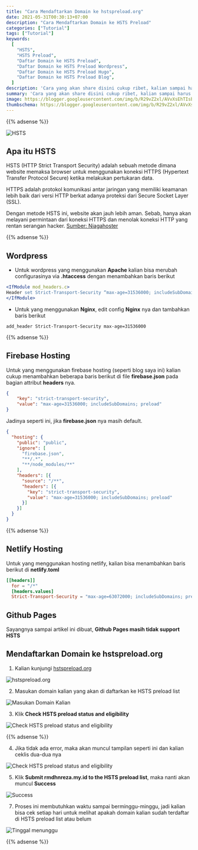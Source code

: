 ```yaml
---
title: "Cara Mendaftarkan Domain ke hstspreload.org"
date: 2021-05-31T00:30:13+07:00
description: "Cara Mendaftarkan Domain ke HSTS Preload"
categories: ["Tutorial"]
tags: ["Tutorial"]
keywords:
  [
    "HSTS",
    "HSTS Preload",
    "Daftar Domain ke HSTS Preload",
    "Daftar Domain ke HSTS Preload Wordpress",
    "Daftar Domain ke HSTS Preload Hugo",
    "Daftar Domain ke HSTS Preload Blog",
  ]
description: 'Cara yang akan share disini cukup ribet, kalian sampai harus restart Desktop/Laptop-nya dua kali, tetapi cara ini paling aman dari razia, karena saya sudah hampir pakai 2 bulan database ESET nya masih bisa update, walaupun kalian tidak bisa mengganti product ESET nya, misal dari NOD32 ke EIS kalian harus uninstall dulu NOD32 nya lalu install EIS dan ikuti lagi langkah aktivasi nya dari awal.'
summary: 'Cara yang akan share disini cukup ribet, kalian sampai harus restart Desktop/Laptop-nya dua kali, tetapi cara ini paling aman dari razia, karena saya sudah hampir pakai 2 bulan database ESET nya masih bisa update, walaupun kalian tidak bisa mengganti product ESET nya, misal dari NOD32 ke EIS kalian harus uninstall dulu NOD32 nya lalu install EIS dan ikuti lagi langkah aktivasi nya dari awal.'
image: https://blogger.googleusercontent.com/img/b/R29vZ2xl/AVvXsEhTIsbQ22ElXczQHcqUEsjs0lnqCzt8yH-5ODfW3L_yuZXDEF76gVKGGXE0JZR52LIYDFPUr_i0dkXPCxIa3Pj_6cJiGDw-GnJQArU2aaYM2Go4eZbbzIXcHzQef9VLvG39e-rNSjZcq47MXIJxpuC-EEHXb0umhPNkAlPdmEdCmbsZkz4huQyM1DaDgufR/s80-rw/hsts-logo.png
thumbschema: https://blogger.googleusercontent.com/img/b/R29vZ2xl/AVvXsEhTIsbQ22ElXczQHcqUEsjs0lnqCzt8yH-5ODfW3L_yuZXDEF76gVKGGXE0JZR52LIYDFPUr_i0dkXPCxIa3Pj_6cJiGDw-GnJQArU2aaYM2Go4eZbbzIXcHzQef9VLvG39e-rNSjZcq47MXIJxpuC-EEHXb0umhPNkAlPdmEdCmbsZkz4huQyM1DaDgufR/s0/hsts-logo.png
---
```


{{% adsense %}}

![HSTS](https://blogger.googleusercontent.com/img/b/R29vZ2xl/AVvXsEhYIy0SIjwFg3j4eViTY62txVghMaFzIsVp21Mf7pHBpmZsdS7cY6cM3aYGhrODi3I2j1oTExCPiYZebUZZYv0YpzWSf2u4UiEy50sEu39PSpZOIOlDDFtKX-Stu6VD49Ia8W6uU-BOfwrx4crG-waR0X0dWFhvNmncJlurnNciwC14S1z4KgtfqUx-Kett/s0/1.jpeg)

## Apa itu HSTS

HSTS (HTTP Strict Transport Security) adalah sebuah metode dimana website memaksa browser untuk menggunakan koneksi HTTPS (Hypertext Transfer Protocol Secure) ketika melakukan pertukaran data.

HTTPS adalah protokol komunikasi antar jaringan yang memiliki keamanan lebih baik dari versi HTTP berkat adanya proteksi dari Secure Socket Layer (SSL).

Dengan metode HSTS ini, website akan jauh lebih aman. Sebab,  hanya akan melayani permintaan dari koneksi HTTPS dan menolak koneksi HTTP yang rentan serangan hacker. [Sumber: Niagahoster](https://www.niagahoster.co.id/blog/hsts-adalah/)

{{% adsense %}}

## Wordpress
* Untuk wordpress yang menggunakan **Apache** kalian bisa merubah configurasinya via **.htaccess** dengan menambahkan baris berikut
```apache
<IfModule mod_headers.c>
Header set Strict-Transport-Security “max-age=31536000; includeSubDomains; preload”
</IfModule>
```
* Untuk yang menggunakan **Nginx**, edit config **Nginx** nya dan tambahkan baris berikut
```ngix
add_header Strict-Transport-Security max-age=31536000
```

{{% adsense %}}

## Firebase Hosting
Untuk yang menggunakan firebase hosting (seperti blog saya ini) kalian cukup menambahkan beberapa baris berikut di file **firebase.json** pada bagian attribut **headers** nya.
```json
{
    "key": "strict-transport-security",
    "value": "max-age=31536000; includeSubDomains; preload"
}
```

Jadinya seperti ini, jika **firebase.json** nya masih default.

```json
{
  "hosting": {
    "public": "public",
    "ignore": [
      "firebase.json",
      "**/.*",
      "**/node_modules/**"
    ],
    "headers": [{
      "source": "/**",
      "headers": [{
        "key": "strict-transport-security",
        "value": "max-age=31536000; includeSubDomains; preload"
      }]
    }]
  }
}
```

{{% adsense %}}

## Netlify Hosting
Untuk yang menggunakan hosting netlify, kalian bisa menambahkan baris berikut di **netlify.toml**
```toml
[[headers]]
  for = "/*"
  [headers.values]
  Strict-Transport-Security = "max-age=63072000; includeSubDomains; preload"
```

## Github Pages
Sayangnya sampai artikel ini dibuat, **Github Pages masih tidak support HSTS**

## Mendaftarkan Domain ke hstspreload.org

1. Kalian kunjungi [hstspreload.org](https://hstspreload.org)

![hstspreload.org](https://blogger.googleusercontent.com/img/b/R29vZ2xl/AVvXsEhYIy0SIjwFg3j4eViTY62txVghMaFzIsVp21Mf7pHBpmZsdS7cY6cM3aYGhrODi3I2j1oTExCPiYZebUZZYv0YpzWSf2u4UiEy50sEu39PSpZOIOlDDFtKX-Stu6VD49Ia8W6uU-BOfwrx4crG-waR0X0dWFhvNmncJlurnNciwC14S1z4KgtfqUx-Kett/s0/1.jpeg)

2. Masukan domain kalian yang akan di daftarkan ke HSTS preload list

![Masukan Domain Kalian](https://blogger.googleusercontent.com/img/b/R29vZ2xl/AVvXsEic7u07Dwj6RRjz5Kole4fg8FJVyu7jzHMt8QX6Jhc40GMZ625tQ3fGR3kNDD0q5JfMWlSF6I9teOoZkGieReqjli77lsx0uBpdna2dOfyLMio2X_NlPOmakF-o0Y7SUNmRpE6cPj1cUbPOcRRFvpBOUhMYAREjp4a5lnRFZjYPepKGzVtgzi4nm1jnaJ4-/s0/2.jpeg)

3. Klik **Check HSTS preload status and eligibility**

![Check HSTS preload status and eligibility](https://blogger.googleusercontent.com/img/b/R29vZ2xl/AVvXsEhydRPQqbor5CH5U8wu3oYqt8YRU2qSXuNrrqMfrhKDW-WT1Ai_CR2EAZfupxRDkH-B3NkYr25A7uH98Ksde3Mi0XK6nCMNvZlIZnSfcvLYsE0NIEiG6IIyAeN8xzAIzMDerlEIt94ldRuetSNuC11ccw5Tlz3h7ptT2oQsVrb6crFegUbzeHxiIkKJL3lp/s0/3.jpeg)

{{% adsense %}}

4. Jika tidak ada error, maka akan muncul tampilan seperti ini dan kalian ceklis dua-dua nya

![Check HSTS preload status and eligibility](https://blogger.googleusercontent.com/img/b/R29vZ2xl/AVvXsEgq7i3Hhe2YHkgnuQSyQ5-caG5KpjTgv7ezFdTB3XdZ4Hc6cvCIF4mqc78uSqmWIEXXepUJGU9LjywLMz6wjSG7XSxyJXQ6e9ScSGgDP5x5rna3XfPMszegIppcOlmyb7yq54ETutJeUm1lyaZIxQrAIHqY718h5PaznPNIeOKKUCQSYCxZNQX5zeWCwxso/s0/4.jpeg)

5. Klik **Submit rmdhnreza.my.id to the HSTS preload list**, maka nanti akan muncul **Success**

![Success](https://blogger.googleusercontent.com/img/b/R29vZ2xl/AVvXsEhwbiS2t5j04iJnx5YJ1an1tEJJD4ALPRGLLFL6Ag4LP_cSWv_fTMonj8xSIKNPXCObcDPrtZg334XjAm4kEoC0xVmmA3xb3b2HR4dI-ZnLS4LAHuNAhDuRB9xObNZDWRM9Uu0BSSRPOstJ65bmetP-Ub8Q9gL-9C5-4gEkQaw_LqRcFLPTGAB7MOnFKMt4/s0/5.jpeg)

7. Proses ini membutuhkan waktu sampai berminggu-minggu, jadi kalian bisa cek setiap hari untuk melihat apakah domain kalian sudah terdaftar di HSTS preload list atau belum

![Tinggal menunggu](https://blogger.googleusercontent.com/img/b/R29vZ2xl/AVvXsEgaHZ6dkG_6OXYyOkiepHVkZPr7twN3LL-ir7KGXqilJGaKsK5_PiWphzOClQj98gDM0OVKLug2-BrQxtYV4MspXhyBVxgcW3ZtUXaxIP9QklgR6C6cMSSDuPwRfOTDm-FOaEnk9-QahDqZTFcIr7Wb92EYtVz0SnGK3_6DE-K79cbGkV0xtsk4yBYbLSEh/s0/6.jpeg)

{{% adsense %}}
